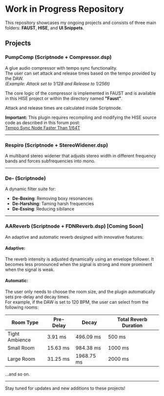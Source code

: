 # Work in Progress Repository

This repository showcases my ongoing projects and consists of three main folders: **FAUST**, **HISE**, and **UI Snippets**.

## Projects

### PumpComp (Scriptnode + Compressor.dsp)
A glue audio compressor with tempo sync functionality.  
The user can set attack and release times based on the tempo provided by the DAW.  
*(Example: Attack set to 1/128 and Release to 1/256t)*  

The core logic of the compressor is implemented in FAUST and is available in this HISE project or within the directory named **"Faust"**.

Attack and release times are calculated inside Scriptnode.  

**Important:** This plugin requires recompiling and modifying the HISE source code as described in this forum post:  
[Tempo Sync Node Faster Than 1/64T](https://forum.hise.audio/topic/10664/tempo_sync-node-faster-than-1-64t)

---

### Respiro (Scriptnode + StereoWidener.dsp)
A multiband stereo widener that adjusts stereo width in different frequency bands and forces subfrequencies into mono.

---

### De- (Scriptnode)
A dynamic filter suite for:  
- **De-Boxing**: Removing boxy resonances  
- **De-Harshing**: Taming harsh frequencies  
- **De-Essing**: Reducing sibilance

---

### AAReverb (Scriptnode + FDNReverb.dsp) [Coming Soon]
An adaptive and automatic reverb designed with innovative features:  

#### Adaptive:  
The reverb intensity is adjusted dynamically using an envelope follower. It becomes less pronounced when the signal is strong and more prominent when the signal is weak.

#### Automatic:  
The user only needs to choose the room size, and the plugin automatically sets pre-delay and decay times.  
For example, if the DAW is set to 120 BPM, the user can select from the following rooms:  

| Room Type           | Pre-Delay   | Decay         | Total Reverb Duration |
|---------------------|-------------|---------------|-----------------------|
| Tight Ambience      | 3.91 ms     | 496.09 ms     | 500 ms               |
| Small Room          | 15.63 ms    | 984.38 ms     | 1000 ms              |
| Large Room          | 31.25 ms    | 1968.75 ms    | 2000 ms              |

...and so on.

---

Stay tuned for updates and new additions to these projects!
